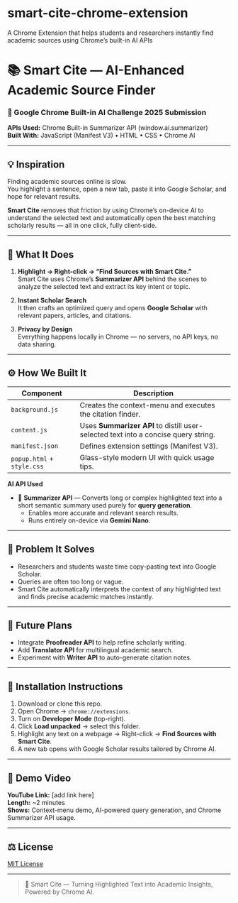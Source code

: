 # smart-cite-chrome-extension
A Chrome Extension that helps students and researchers instantly find academic sources using Chrome’s built-in AI APIs
# 📚 Smart Cite — AI-Enhanced Academic Source Finder

### 🚀 Google Chrome Built-in AI Challenge 2025 Submission  
**APIs Used:** Chrome Built-in Summarizer API (window.ai.summarizer)  
**Built With:** JavaScript (Manifest V3) • HTML • CSS • Chrome AI

---

## 💡 Inspiration

Finding academic sources online is slow.  
You highlight a sentence, open a new tab, paste it into Google Scholar, and hope for relevant results.  

**Smart Cite** removes that friction by using Chrome’s on-device AI to understand the selected text and automatically open the best matching scholarly results — all in one click, fully client-side.

---

## 🧩 What It Does

1. **Highlight → Right-click → “Find Sources with Smart Cite.”**  
   Smart Cite uses Chrome’s **Summarizer API** behind the scenes to analyze the selected text and extract its key intent or topic.

2. **Instant Scholar Search**  
   It then crafts an optimized query and opens **Google Scholar** with relevant papers, articles, and citations.

3. **Privacy by Design**  
   Everything happens locally in Chrome — no servers, no API keys, no data sharing.

---

## ⚙️ How We Built It

| Component | Description |
|------------|-------------|
| `background.js` | Creates the context-menu and executes the citation finder. |
| `content.js` | Uses **Summarizer API** to distill user-selected text into a concise query string. |
| `manifest.json` | Defines extension settings (Manifest V3). |
| `popup.html` + `style.css` | Glass-style modern UI with quick usage tips. |

**AI API Used**

- 🧠 **Summarizer API** — Converts long or complex highlighted text into a short semantic summary used purely for **query generation**.  
  - Enables more accurate and relevant search results.  
  - Runs entirely on-device via **Gemini Nano**.  

---

## 🎯 Problem It Solves

- Researchers and students waste time copy-pasting text into Google Scholar.  
- Queries are often too long or vague.  
- Smart Cite automatically interprets the context of any highlighted text and finds precise academic matches instantly.

---

## 🧭 Future Plans

- Integrate **Proofreader API** to help refine scholarly writing.  
- Add **Translator API** for multilingual academic search.  
- Experiment with **Writer API** to auto-generate citation notes.

---

## 🧪 Installation Instructions

1. Download or clone this repo.  
2. Open Chrome → `chrome://extensions`.  
3. Turn on **Developer Mode** (top-right).  
4. Click **Load unpacked** → select this folder.  
5. Highlight any text on a webpage → Right-click → **Find Sources with Smart Cite**.  
6. A new tab opens with Google Scholar results tailored by Chrome AI.

---

## 🎥 Demo Video

**YouTube Link:** [add link here]  
**Length:** ~2 minutes  
**Shows:** Context-menu demo, AI-powered query generation, and Chrome Summarizer API usage.

---

## ⚖️ License

[MIT License](LICENSE)

---

> 🧠 Smart Cite — Turning Highlighted Text into Academic Insights, Powered by Chrome AI.

